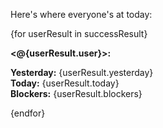 Here's where everyone's at today:

{for userResult in successResult}

**<@{userResult.user}>:** 

**Yesterday:** {userResult.yesterday}  
    **Today:** {userResult.today}  
 **Blockers:** {userResult.blockers}

{endfor}